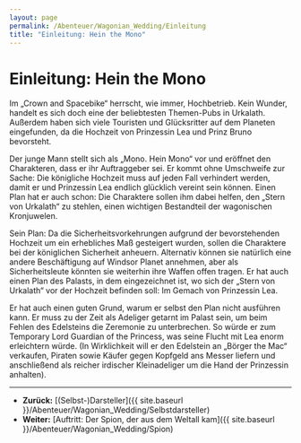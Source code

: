 ```yaml
---
layout: page
permalink: /Abenteuer/Wagonian_Wedding/Einleitung
title: "Einleitung: Hein the Mono"
---
```


# Einleitung: Hein the Mono

Im „Crown and Spacebike“ herrscht, wie immer, Hochbetrieb. Kein Wunder, handelt es sich doch eine der beliebtesten Themen-Pubs in Urkalath. Außerdem haben sich viele Touristen und Glücksritter auf dem Planeten eingefunden, da die Hochzeit von Prinzessin Lea und Prinz Bruno bevorsteht.

Der junge Mann stellt sich als „Mono. Hein Mono“ vor und eröffnet den Charakteren, dass er ihr Auftraggeber sei. Er kommt ohne Umschweife zur Sache: Die königliche Hochzeit muss auf jeden Fall verhindert werden, damit er und Prinzessin Lea endlich glücklich vereint sein können. Einen Plan hat er auch schon: Die Charaktere sollen ihm dabei helfen, den „Stern von Urkalath“ zu stehlen, einen wichtigen Bestandteil der wagonischen Kronjuwelen.

Sein Plan: Da die Sicherheitsvorkehrungen aufgrund der bevorstehenden Hochzeit um ein erhebliches Maß gesteigert wurden, sollen die Charaktere bei der königlichen Sicherheit anheuern. Alternativ können sie natürlich eine andere Beschäftigung auf Windsor Planet annehmen, aber als Sicherheitsleute könnten sie weiterhin ihre Waffen offen tragen. Er hat auch einen Plan des Palasts, in dem eingezeichnet ist, wo sich der „Stern von Urkalath“ vor der Hochzeit befinden soll: Im Gemach von Prinzessin Lea.

Er hat auch einen guten Grund, warum er selbst den Plan nicht ausführen kann. Er muss zu der Zeit als Adeliger getarnt im Palast sein, um beim Fehlen des Edelsteins die Zeremonie zu unterbrechen. So würde er zum Temporary Lord Guardian of the Princess, was seine Flucht mit Lea enorm erleichtern würde. (In Wirklichkeit will er den Edelstein an „Börger the Mac“ verkaufen, Piraten sowie Käufer gegen Kopfgeld ans Messer liefern und anschließend als reicher irdischer Kleinadeliger um die Hand der Prinzessin anhalten).

***

- **Zurück:** [(Selbst-)Darsteller]({{ site.baseurl }}/Abenteuer/Wagonian_Wedding/Selbstdarsteller)
- **Weiter:** [Auftritt: Der Spion, der aus dem Weltall kam]({{ site.baseurl }}/Abenteuer/Wagonian_Wedding/Spion)
